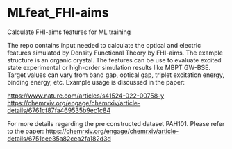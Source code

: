 # MLfeat_FHI-aims
Calculate FHI-aims features for ML training

The repo contains input needed to calculate the optical and electric features simulated by Density Functional Theory by FHI-aims. The example structure is an organic crystal. The features can be use to evaluate excited state experimental or high-order simulation results like MBPT GW-BSE. Target values can vary from band gap, optical gap, triplet excitation energy, binding energy, etc. Example usage is discussed in the paper:

https://www.nature.com/articles/s41524-022-00758-y
https://chemrxiv.org/engage/chemrxiv/article-details/6761cf87fa469535b9ec1c84

For more details regarding the pre constructed dataset PAH101. Please refer to the paper: https://chemrxiv.org/engage/chemrxiv/article-details/6751cee35a82cea2fa182d3d 
